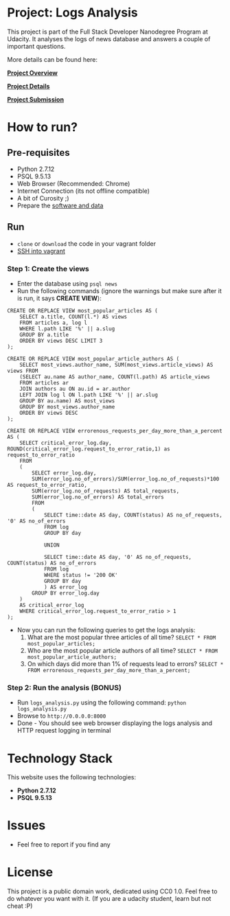 # Project: Logs Analysis
This project is part of the Full Stack Developer Nanodegree Program at Udacity. It analyses the logs of news database and answers a couple of important questions.

More details can be found here:

**[Project Overview](./project_overview.md)**

**[Project Details](./project_details.md)**

**[Project Submission](./project_submission.md)**

# How to run?

## Pre-requisites
- Python 2.7.12
- PSQL 9.5.13
- Web Browser (Recommended: Chrome)
- Internet Connection (its not offline compatible)
- A bit of Curosity ;)
- Prepare the [software and data](./project_details.md#prepare-the-software-and-data)

## Run
- `clone` or `download` the code in your vagrant folder
- [SSH into vagrant](./project_details.md#the-virtual-machine)

### Step 1: Create the views
- Enter the database using `psql news`
- Run the following commands (ignore the warnings but make sure after it is run, it says **CREATE VIEW**):
```
CREATE OR REPLACE VIEW most_popular_articles AS (
	SELECT a.title, COUNT(l.*) AS views
	FROM articles a, log l
	WHERE l.path LIKE '%' || a.slug
	GROUP BY a.title
	ORDER BY views DESC LIMIT 3
);

CREATE OR REPLACE VIEW most_popular_article_authors AS (
	SELECT most_views.author_name, SUM(most_views.article_views) AS views FROM
	(SELECT au.name AS author_name, COUNT(l.path) AS article_views
	FROM articles ar
	JOIN authors au ON au.id = ar.author
	LEFT JOIN log l ON l.path LIKE '%' || ar.slug
	GROUP BY au.name) AS most_views
	GROUP BY most_views.author_name
	ORDER BY views DESC
);

CREATE OR REPLACE VIEW errorenous_requests_per_day_more_than_a_percent AS (
	SELECT critical_error_log.day, ROUND(critical_error_log.request_to_error_ratio,1) as request_to_error_ratio
	FROM
	(
		SELECT error_log.day,
		SUM(error_log.no_of_errors)/SUM(error_log.no_of_requests)*100 AS request_to_error_ratio,
		SUM(error_log.no_of_requests) AS total_requests,
		SUM(error_log.no_of_errors) AS total_errors
		FROM
		(
			SELECT time::date AS day, COUNT(status) AS no_of_requests, '0' AS no_of_errors 
			FROM log
			GROUP BY day

			UNION

			SELECT time::date AS day, '0' AS no_of_requests, COUNT(status) AS no_of_errors
			FROM log
			WHERE status != '200 OK'
			GROUP BY day
			) AS error_log
		GROUP BY error_log.day
	)
	AS critical_error_log
	WHERE critical_error_log.request_to_error_ratio > 1
);

```
- Now you can run the following queries to get the logs analysis:
  1. What are the most popular three articles of all time? `SELECT * FROM most_popular_articles;`
  2. Who are the most popular article authors of all time? `SELECT * FROM most_popular_article_authors;`
  3. On which days did more than 1% of requests lead to errors? `SELECT * FROM errorenous_requests_per_day_more_than_a_percent;`

### Step 2: Run the analysis (**BONUS**)
- Run `logs_analysis.py` using the following command: `python logs_analysis.py`
- Browse to `http://0.0.0.0:8000`
- Done - You should see web browser displaying the logs analysis and HTTP request logging in terminal

# Technology Stack
This website uses the following technologies:
- **Python 2.7.12**
- **PSQL 9.5.13**

# Issues
- Feel free to report if you find any

# License
This project is a public domain work, dedicated using CC0 1.0. Feel free to do whatever you want with it. (If you are a udacity student, learn but not cheat :P)
